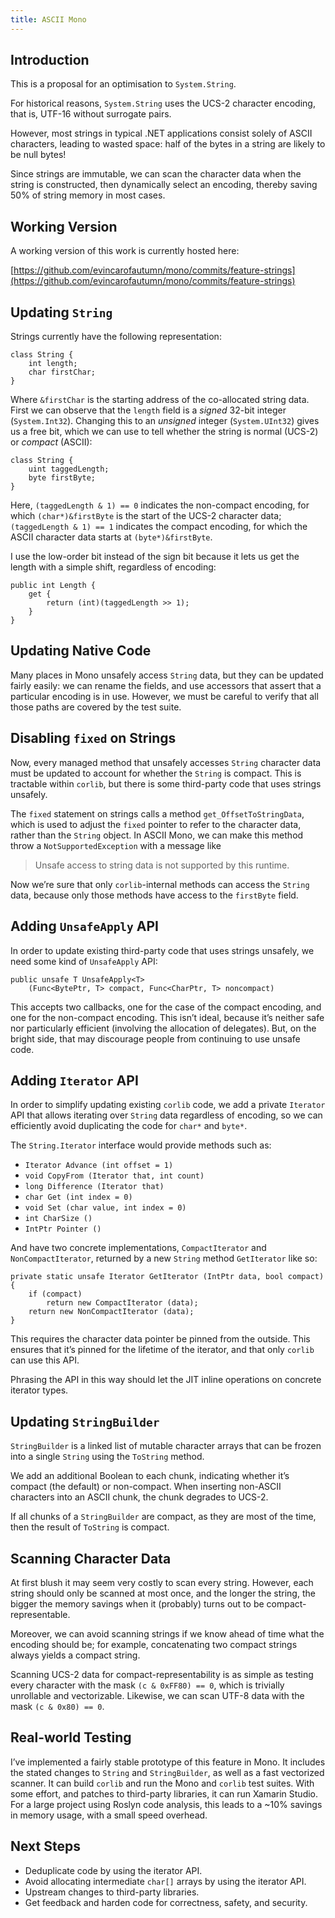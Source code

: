 ```yaml
---
title: ASCII Mono
---
```


## Introduction

This is a proposal for an optimisation to `System.String`.

For historical reasons, `System.String` uses the UCS-2 character encoding, that is, UTF-16 without surrogate pairs.

However, most strings in typical .NET applications consist solely of ASCII characters, leading to wasted space: half of the bytes in a string are likely to be null bytes!

Since strings are immutable, we can scan the character data when the string is constructed, then dynamically select an encoding, thereby saving 50% of string memory in most cases.

## Working Version

A working version of this work is currently hosted here:

[https://github.com/evincarofautumn/mono/commits/feature-strings](https://github.com/evincarofautumn/mono/commits/feature-strings)

## Updating `String`

Strings currently have the following representation:

```
class String {
    int length;
    char firstChar;
}
```

Where `&firstChar` is the starting address of the co-allocated string data. First we can observe that the `length` field is a *signed* 32-bit integer (`System.Int32`). Changing this to an *unsigned* integer (`System.UInt32`) gives us a free bit, which we can use to tell whether the string is normal (UCS-2) or *compact* (ASCII):

```
class String {
    uint taggedLength;
    byte firstByte;
}
```

Here, `(taggedLength & 1) == 0` indicates the non-compact encoding, for which `(char*)&firstByte` is the start of the UCS-2 character data; `(taggedLength & 1) == 1` indicates the compact encoding, for which the ASCII character data starts at `(byte*)&firstByte`.

I use the low-order bit instead of the sign bit because it lets us get the length with a simple shift, regardless of encoding:

```
public int Length {
    get {
        return (int)(taggedLength >> 1);
    }
}
```

## Updating Native Code

Many places in Mono unsafely access `String` data, but they can be updated fairly easily: we can rename the fields, and use accessors that assert that a particular encoding is in use. However, we must be careful to verify that all those paths are covered by the test suite.

## Disabling `fixed` on Strings

Now, every managed method that unsafely accesses `String` character data must be updated to account for whether the `String` is compact. This is tractable within `corlib`, but there is some third-party code that uses strings unsafely.

The `fixed` statement on strings calls a method `get_OffsetToStringData`, which is used to adjust the `fixed` pointer to refer to the character data, rather than the `String` object. In ASCII Mono, we can make this method throw a `NotSupportedException` with a message like

> Unsafe access to string data is not supported by this runtime.

Now we’re sure that only `corlib`-internal methods can access the `String` data, because only those methods have access to the `firstByte` field.

## Adding `UnsafeApply` API

In order to update existing third-party code that uses strings unsafely, we need some kind of `UnsafeApply` API:

```
public unsafe T UnsafeApply<T>
    (Func<BytePtr, T> compact, Func<CharPtr, T> noncompact)
```

This accepts two callbacks, one for the case of the compact encoding, and one for the non-compact encoding. This isn’t ideal, because it’s neither safe nor particularly efficient (involving the allocation of delegates). But, on the bright side, that may discourage people from continuing to use unsafe code.

## Adding `Iterator` API

In order to simplify updating existing `corlib` code, we add a private `Iterator` API that allows iterating over `String` data regardless of encoding, so we can efficiently avoid duplicating the code for `char*` and `byte*`.

The `String.Iterator` interface would provide methods such as:

 * `Iterator Advance (int offset = 1)`
 * `void CopyFrom (Iterator that, int count)`
 * `long Difference (Iterator that)`
 * `char Get (int index = 0)`
 * `void Set (char value, int index = 0)`
 * `int CharSize ()`
 * `IntPtr Pointer ()`

And have two concrete implementations, `CompactIterator` and `NonCompactIterator`, returned by a new `String` method `GetIterator` like so:

```
private static unsafe Iterator GetIterator (IntPtr data, bool compact)
{
    if (compact)
        return new CompactIterator (data);
    return new NonCompactIterator (data);
}
```

This requires the character data pointer be pinned from the outside. This ensures that it’s pinned for the lifetime of the iterator, and that only `corlib` can use this API.

Phrasing the API in this way should let the JIT inline operations on concrete iterator types.

## Updating `StringBuilder`

`StringBuilder` is a linked list of mutable character arrays that can be frozen into a single `String` using the `ToString` method.

We add an additional Boolean to each chunk, indicating whether it’s compact (the default) or non-compact. When inserting non-ASCII characters into an ASCII chunk, the chunk degrades to UCS-2.

If all chunks of a `StringBuilder` are compact, as they are most of the time, then the result of `ToString` is compact.

## Scanning Character Data

At first blush it may seem very costly to scan every string. However, each string should only be scanned at most once, and the longer the string, the bigger the memory savings when it (probably) turns out to be compact-representable.

Moreover, we can avoid scanning strings if we know ahead of time what the encoding should be; for example, concatenating two compact strings always yields a compact string.

Scanning UCS-2 data for compact-representability is as simple as testing every character with the mask `(c & 0xFF80) == 0`, which is trivially unrollable and vectorizable. Likewise, we can scan UTF-8 data with the mask `(c & 0x80) == 0`.

## Real-world Testing

I’ve implemented a fairly stable prototype of this feature in Mono. It includes the stated changes to `String` and `StringBuilder`, as well as a fast vectorized scanner. It can build `corlib` and run the Mono and `corlib` test suites. With some effort, and patches to third-party libraries, it can run Xamarin Studio. For a large project using Roslyn code analysis, this leads to a ~10% savings in memory usage, with a small speed overhead.

## Next Steps

 * Deduplicate code by using the iterator API.
 * Avoid allocating intermediate `char[]` arrays by using the iterator API.
 * Upstream changes to third-party libraries.
 * Get feedback and harden code for correctness, safety, and security.
